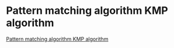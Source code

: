 # Pattern matching algorithm KMP algorithm
[Pattern matching algorithm KMP algorithm](https://aiwithcloud.com/2022/09/19/pattern_matching_algorithm_kmp_algorithm/)
